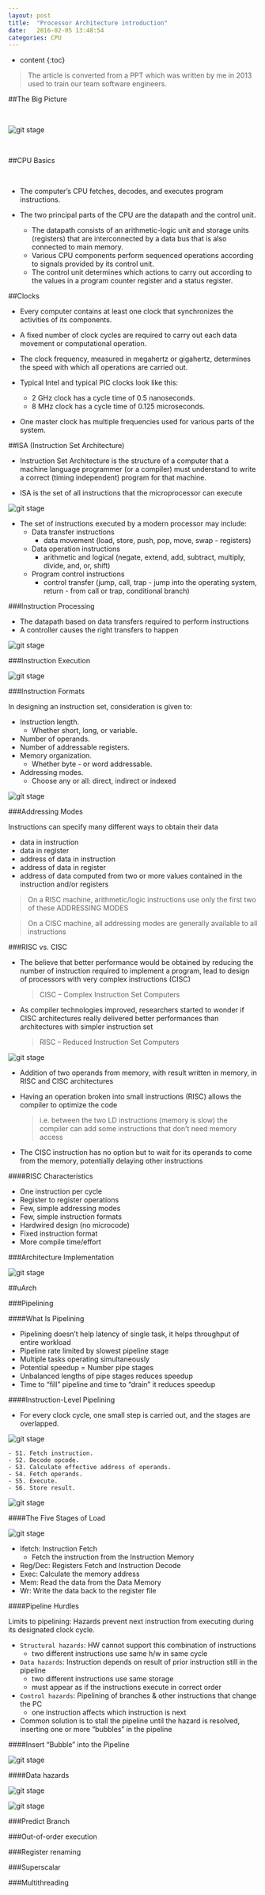 ```yaml
---
layout: post
title:  "Processor Architecture introduction"
date:   2016-02-05 13:48:54
categories: CPU
---
```


* content
{:toc}

>The article is converted from a PPT which was written by me in 2013 used to train our team software engineers.

##The Big Picture

<br />

![git stage]({{"/css/pics/inside_cpu/big_pic.png"}})

<br />

##CPU Basics

<br />

* The computer’s CPU fetches, decodes, and executes program instructions.

* The two principal parts of the CPU are the datapath and the control unit.

	* The datapath consists of an arithmetic-logic unit and storage units (registers) that are interconnected by a data bus that is also connected to main memory.
	* Various CPU components perform sequenced operations according to signals provided by its control unit. 
	* The control unit determines which actions to carry out according to the values in a program counter register and a status register.

##Clocks

* Every computer contains at least one clock that synchronizes the activities of its components.

* A fixed number of clock cycles are required to carry out each data movement or computational operation.

* The clock frequency, measured in megahertz or gigahertz, determines the speed with which all operations are carried out.

* Typical Intel and typical PIC clocks look like this:
	* 2 GHz clock has a cycle time of 0.5 nanoseconds.
	* 8 MHz clock has a cycle time of 0.125 microseconds.

* One master clock has multiple frequencies used for various parts of the system.

##ISA (Instruction Set Architecture)

* Instruction Set Architecture is the structure of a computer that a machine language programmer (or a compiler) must understand to write a correct (timing independent) program for that machine. 

* ISA is the set of all instructions that the microprocessor can execute

![git stage]({{"/css/pics/inside_cpu/isa.png"}})


* The set of instructions executed by a modern processor may include:
	* Data transfer instructions
		* data movement (load, store, push, pop, move, swap - registers)
	* Data operation instructions
		* arithmetic and logical (negate, extend, add, subtract, multiply, divide, and, or, shift)
	* Program control instructions
		* control transfer (jump, call, trap - jump into the operating system, return - from call or trap, conditional branch)

###Instruction Processing

* The datapath based on data transfers required to perform instructions
* A controller causes the right transfers to happen

![git stage]({{"/css/pics/inside_cpu/instruction.png"}})

###Instruction Execution

![git stage]({{"/css/pics/inside_cpu/instructione.png"}})

###Instruction Formats

In designing an instruction set, consideration is given to:

* Instruction length.
	- Whether short, long, or variable.
* Number of operands.
* Number of addressable registers.
* Memory organization.
	- Whether byte - or word addressable.
* Addressing modes.
	- Choose any or all: direct, indirect or indexed

![git stage]({{"/css/pics/inside_cpu/instructionf.png"}})

###Addressing Modes

Instructions can specify many different ways to obtain their data

- data in instruction
- data in register
- address of data in instruction
- address of data in register
- address of data computed from two or more values contained in the instruction and/or registers

>On a RISC machine, arithmetic/logic instructions use only the first two of these ADDRESSING MODES

>On a CISC machine, all addressing modes are generally available to all instructions


###RISC vs. CISC 

* The believe that better performance would be obtained by reducing the number of instruction required to implement a program, lead to design of processors with very complex instructions (CISC)

	>CISC – Complex Instruction Set Computers

* As compiler technologies improved, researchers started to wonder if CISC architectures really delivered better performances than architectures with simpler instruction set

	>RISC – Reduced Instruction Set Computers


![git stage]({{"/css/pics/inside_cpu/risc.png"}})


* Addition of two operands from memory, with result written in memory, in RISC and CISC architectures

* Having an operation broken into small instructions (RISC) allows the compiler to optimize the code
	> i.e. between the two LD instructions (memory is slow) the compiler can add some instructions that don’t need memory access

* The CISC instruction has no option but to wait for its operands to come from the memory, potentially delaying other instructions

####RISC Characteristics

- One instruction per cycle
- Register to register operations
- Few, simple addressing modes
- Few, simple instruction formats
- Hardwired design (no microcode)
- Fixed instruction format
- More compile time/effort


###Architecture Implementation

![git stage]({{"/css/pics/inside_cpu/archm.png"}})


##uArch

###Pipelining

####What Is Pipelining

- Pipelining doesn’t help latency of single task, it helps throughput of entire workload
- Pipeline rate limited by slowest pipeline stage
- Multiple tasks operating simultaneously
- Potential speedup = Number pipe stages
- Unbalanced lengths of pipe stages reduces speedup
- Time to “fill” pipeline and time to “drain” it reduces speedup

####Instruction-Level Pipelining

- For every clock cycle, one small step is carried out, and the stages are overlapped.

![git stage]({{"/css/pics/inside_cpu/pipei.png"}})

	- S1. Fetch instruction.
	- S2. Decode opcode.
	- S3. Calculate effective address of operands.
	- S4. Fetch operands.
	- S5. Execute.
	- S6. Store result.

![git stage]({{"/css/pics/inside_cpu/pipei2.png"}})

####The Five Stages of Load

![git stage]({{"/css/pics/inside_cpu/fives.png"}})

- Ifetch: Instruction Fetch
	- Fetch the instruction from the Instruction Memory
- Reg/Dec: Registers Fetch  and Instruction Decode
- Exec: Calculate the memory address
- Mem: Read the data from the Data Memory
- Wr: Write the data back to the register file

####Pipeline Hurdles

Limits to pipelining: Hazards prevent next instruction from executing during its designated clock cycle.

* `Structural hazards`: HW cannot support this combination of instructions
	- two different instructions use same h/w in same cycle	
* `Data hazards`: Instruction depends on result of prior instruction still in the pipeline
	- two different instructions use same storage
	- must appear as if the instructions execute in correct order	
* `Control hazards`: Pipelining of branches & other instructions  that change the PC 
	- one instruction affects which instruction is next
* Common solution is to stall the pipeline until the hazard  is resolved, inserting one or more “bubbles” in the pipeline

####Insert “Bubble” into the Pipeline

![git stage]({{"/css/pics/inside_cpu/pipeb.png"}})


####Data hazards

![git stage]({{"/css/pics/inside_cpu/piped.png"}})

![git stage]({{"/css/pics/inside_cpu/piped2.png"}})


###Predict Branch



###Out-of-order execution



###Register renaming




###Superscalar




###Multithreading
